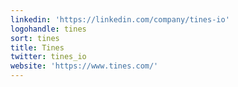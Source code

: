 ```yaml
---
linkedin: 'https://linkedin.com/company/tines-io'
logohandle: tines
sort: tines
title: Tines
twitter: tines_io
website: 'https://www.tines.com/'
---
```

